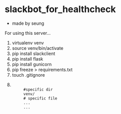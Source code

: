 # slackbot_for_healthcheck

  - made by seung

For using this server...

1. virtualenv venv
2. source venv/bin/activate
3. pip install slackclient
4. pip install flask
5. pip install gunicorn
6. pip freeze > requirements.txt
7. touch .gitignore
8. <pre>
       <code>
		#specific dir
		venv/
		# specific file
		...
		...
		</code>
	</pre>
